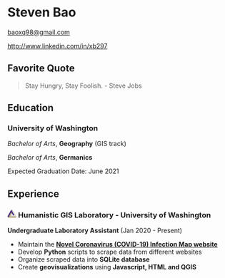 # Steven Bao

baoxq98@gmail.com

<http://www.linkedin.com/in/xb297>

## Favorite Quote
>Stay Hungry, Stay Foolish. - Steve Jobs

## Education

### University of Washington

_Bachelor of Arts_, **Geography** (GIS track)

_Bachelor of Arts_, **Germanics**

Expected Graduation Date: June 2021

## Experience

### <img src="img/hgis_logo.png" alt="hgis logo" width="20"/> Humanistic GIS Laboratory - University of Washington
**Undergraduate Laboratory Assistant** (Jan 2020 - Present)
-   Maintain the [**Novel Coronavirus (COVID-19) Infection Map website**](https://hgis.uw.edu/virus/)
-   Develop **Python** scripts to scrape data from different websites
-   Organize scraped data into **SQLite database**
-   Create **geovisualizations** using **Javascript, HTML and QGIS**
